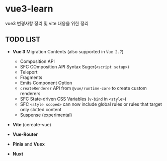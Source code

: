 # vue3-learn

vue3 변경사항 정리 및 vite 대응을 위한 정리

## TODO LIST

- **Vue 3** Migration Contents (also supported in `Vue 2.7`)

  - Composition API
  - SFC COmposition API Syntax Suger(`<script setup>`)
  - Teleport
  - Fragments
  - Emits Component Option
  - `createRenderer` API from `@vue/runtime-core` to create custom renderers
  - SFC State-driven CSS Variables (`v-bind` in `<style>`)
  - SFC `<style scoped>` can now include global rules or rules that target only slotted content
  - Suspense (experimental)

- **Vite** (cereate-vue)

- **Vue-Router**

- **Pinia** and **Vuex**

- **Nuxt**
